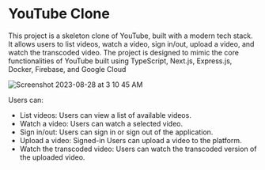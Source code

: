 # YouTube Clone

This project is a skeleton clone of YouTube, built with a modern tech stack. 
It allows users to list videos, watch a video, sign in/out, upload a video, 
and watch the transcoded video. The project is designed to mimic the core functionalities 
of YouTube built using TypeScript, Next.js, Express.js, Docker, Firebase, and Google Cloud



![Screenshot 2023-08-28 at 3 10 45 AM](https://github.com/Abdiy0/youtube-clone/assets/46433229/d2739600-84fb-45a6-b8e4-6438c53a4c03)


Users can:
- List videos: Users can view a list of available videos.
- Watch a video: Users can watch a selected video.
- Sign in/out: Users can sign in or sign out of the application.
- Upload a video: Signed-in Users can upload a video to the platform.
- Watch the transcoded video: Users can watch the transcoded version of the uploaded video.
